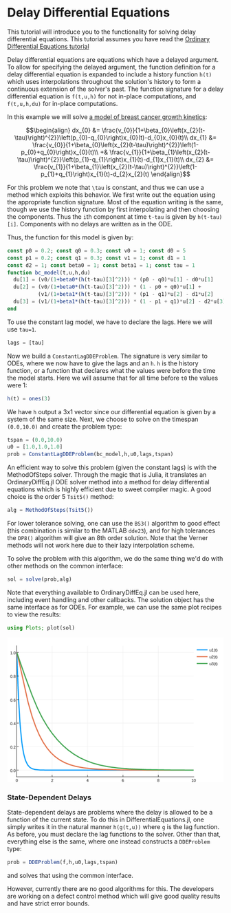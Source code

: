 # Delay Differential Equations

This tutorial will introduce you to the functionality for solving delay differential
equations. This tutorial assumes you have read the [Ordinary Differential Equations tutorial](ode_example.html)

Delay differential equations are equations which have a delayed argument. To allow
for specifying the delayed argument, the function definition for a delay differential
equation is expanded to include a history function `h(t)` which uses interpolations
throughout the solution's history to form a continuous extension of the solver's
past. The function signature for a delay differential equation is `f(t,u,h)` for
not in-place computations, and `f(t,u,h,du)` for in-place computations.

In this example we will solve [a model of breast cancer growth kinetics](http://www.nature.com/articles/srep02473):

```math
\begin{align}
dx_{0} &= \frac{v_{0}}{1+\beta_{0}\left(x_{2}(t-\tau)\right)^{2}}\left(p_{0}-q_{0}\right)x_{0}(t)-d_{0}x_{0}(t)\\
dx_{1} &= \frac{v_{0}}{1+\beta_{0}\left(x_{2}(t-\tau)\right)^{2}}\left(1-p_{0}+q_{0}\right)x_{0}(t)\\
       +& \frac{v_{1}}{1+\beta_{1}\left(x_{2}(t-\tau)\right)^{2}}\left(p_{1}-q_{1}\right)x_{1}(t)-d_{1}x_{1}(t)\\
dx_{2} &= \frac{v_{1}}{1+\beta_{1}\left(x_{2}(t-\tau)\right)^{2}}\left(1-p_{1}+q_{1}\right)x_{1}(t)-d_{2}x_{2}(t)
\end{align}
```

For this problem we note that ``\tau`` is constant, and thus we can use a method
which exploits this behavior. We first write out the equation using the appropriate
function signature. Most of the equation writing is the same, though we use the
history function by first interpolating and then choosing the components. Thus
the `i`th component at time `t-tau` is given by `h(t-tau)[i]`. Components with
no delays are written as in the ODE.

Thus, the function for this model is given by:

```julia
const p0 = 0.2; const q0 = 0.3; const v0 = 1; const d0 = 5
const p1 = 0.2; const q1 = 0.3; const v1 = 1; const d1 = 1
const d2 = 1; const beta0 = 1; const beta1 = 1; const tau = 1
function bc_model(t,u,h,du)
  du[1] = (v0/(1+beta0*(h(t-tau)[3]^2))) * (p0 - q0)*u[1] - d0*u[1]
  du[2] = (v0/(1+beta0*(h(t-tau)[3]^2))) * (1 - p0 + q0)*u[1] +
          (v1/(1+beta1*(h(t-tau)[3]^2))) * (p1 - q1)*u[2] - d1*u[2]
  du[3] = (v1/(1+beta1*(h(t-tau)[3]^2))) * (1 - p1 + q1)*u[2] - d2*u[3]
end
```

To use the constant lag model, we have to declare the lags. Here we will use `tau=1`.

```julia
lags = [tau]
```

Now we build a `ConstantLagDDEProblem`.  The signature is very similar to ODEs,
where we now have to give the lags and
an `h`. `h` is the history function, or a function that declares what the values
were before the time the model starts. Here we will assume that for all time before
`t0` the values were 1:

```julia
h(t) = ones(3)
```

We have `h` output a 3x1 vector since our differential equation is given by
a system of the same size. Next, we choose to solve on the timespan `(0.0,10.0)`
and create the problem type:


```julia
tspan = (0.0,10.0)
u0 = [1.0,1.0,1.0]
prob = ConstantLagDDEProblem(bc_model,h,u0,lags,tspan)
```

An efficient way to solve this problem (given the constant lags) is with the
MethodOfSteps solver. Through the magic that is Julia, it translates an OrdinaryDiffEq.jl
ODE solver method into a method for delay differential equations which is highly
efficient due to sweet compiler magic. A good choice is the order 5 `Tsit5()`
method:

```julia
alg = MethodOfSteps(Tsit5())
```

For lower tolerance solving, one can use the `BS3()` algorithm to good effect (this
combination is similar to the MATLAB `dde23`), and
for high tolerances the `DP8()` algorithm will give an 8th order solution. Note
that the Verner methods will not work here due to their lazy interpolation scheme.

To solve the problem with this algorithm, we do the same thing we'd do with other
methods on the common interface:

```julia
sol = solve(prob,alg)
```

Note that everything available to OrdinaryDiffEq.jl can be used here, including
event handling and other callbacks. The solution object has the same interface
as for ODEs. For example, we can use the same plot recipes to view the results:

```julia
using Plots; plot(sol)
```

![DDE Example Plot](../assets/dde_example_plot.png)

### State-Dependent Delays

State-dependent delays are problems where the delay is allowed to be a function
of the current state. To do this in DifferentialEquations.jl, one simply writes
it in the natural manner `h(g(t,u))` where `g` is the lag function. As before,
you must declare the lag functions to the solver. Other than that, everything
else is the same, where one instead constructs a `DDEProblem` type:

```julia
prob = DDEProblem(f,h,u0,lags,tspan)
```

and solves that using the common interface.

However, currently there are no good algorithms for this. The developers are
working on a defect control method which will give good quality results
and have strict error bounds.
